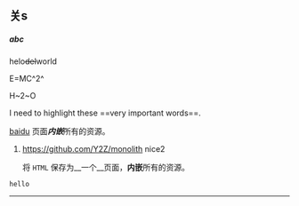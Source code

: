 ## 关s

##### abc




helo~~del~~world

E=MC^2^

H~2~O


I need to highlight these ==very important words==.


[baidu](https://baidu.com)
页面***内嵌***所有的资源。

1. https://github.com/Y2Z/monolith
    nice2

    将 `HTML` 保存为__一个__页面，**内嵌**所有的资源。

```
hello
```

---